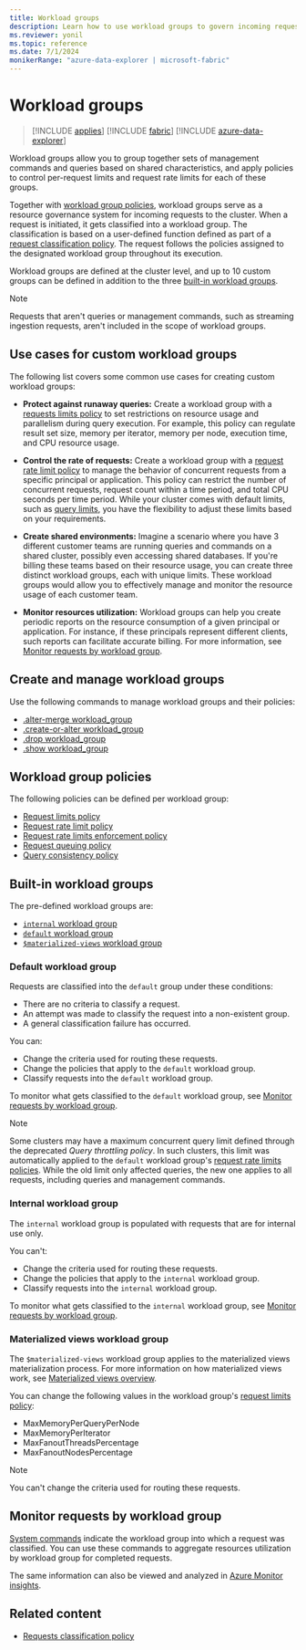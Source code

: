 ```yaml
---
title: Workload groups
description: Learn how to use workload groups to govern incoming requests to the cluster.
ms.reviewer: yonil
ms.topic: reference
ms.date: 7/1/2024
monikerRange: "azure-data-explorer | microsoft-fabric"
---
```

# Workload groups

> [!INCLUDE [applies](../includes/applies-to-version/applies.md)] [!INCLUDE [fabric](../includes/applies-to-version/fabric.md)] [!INCLUDE [azure-data-explorer](../includes/applies-to-version/azure-data-explorer.md)]

Workload groups allow you to group together sets of management commands and queries based on shared characteristics, and apply policies to control per-request limits and request rate limits for each of these groups.

Together with [workload group policies](#workload-group-policies), workload groups serve as a resource governance system for incoming requests to the cluster. When a request is initiated, it gets classified into a workload group. The classification is based on a user-defined function defined as part of a [request classification policy](request-classification-policy.md). The request follows the policies assigned to the designated workload group throughout its execution.

Workload groups are defined at the cluster level, and up to 10 custom groups can be defined in addition to the three [built-in workload groups](#built-in-workload-groups).

> [!NOTE]
> Requests that aren't queries or management commands, such as streaming ingestion requests, aren't included in the scope of workload groups.

## Use cases for custom workload groups

The following list covers some common use cases for creating custom workload groups:

* **Protect against runaway queries:** Create a workload group with a [requests limits policy](request-limits-policy.md) to set restrictions on resource usage and parallelism during query execution. For example, this policy can regulate result set size, memory per iterator, memory per node, execution time, and CPU resource usage.

* **Control the rate of requests:** Create a workload group with a [request rate limit policy](request-rate-limit-policy.md) to manage the behavior of concurrent requests from a specific principal or application. This policy can restrict the number of concurrent requests, request count within a time period, and total CPU seconds per time period. While your cluster comes with default limits, such as [query limits](../concepts/query-limits.md), you have the flexibility to adjust these limits based on your requirements.

* **Create shared environments:** Imagine a scenario where you have 3 different customer teams are running queries and commands on a shared cluster, possibly even accessing shared databases. If you're billing these teams based on their resource usage, you can create three distinct workload groups, each with unique limits. These workload groups would allow you to effectively manage and monitor the resource usage of each customer team.

* **Monitor resources utilization:** Workload groups can help you create periodic reports on the resource consumption of a given principal or application. For instance, if these principals represent different clients, such reports can facilitate accurate billing. For more information, see [Monitor requests by workload group](#monitor-requests-by-workload-group).

## Create and manage workload groups

Use the following commands to manage workload groups and their policies:

* [.alter-merge workload_group](alter-merge-workload-group-command.md)
* [.create-or-alter workload_group](create-or-alter-workload-group-command.md)
* [.drop workload_group](drop-workload-group-command.md)
* [.show workload_group](show-workload-group-command.md)

## Workload group policies

The following policies can be defined per workload group:

* [Request limits policy](request-limits-policy.md)
* [Request rate limit policy](request-rate-limit-policy.md)
* [Request rate limits enforcement policy](request-rate-limits-enforcement-policy.md)
* [Request queuing policy](request-queuing-policy.md)
* [Query consistency policy](query-consistency-policy.md)

## Built-in workload groups

The pre-defined workload groups are:

* [`internal` workload group](#internal-workload-group)
* [`default` workload group](#default-workload-group)
* [`$materialized-views` workload group](#materialized-views-workload-group)

### Default workload group

Requests are classified into the `default` group under these conditions:

* There are no criteria to classify a request.
* An attempt was made to classify the request into a non-existent group.
* A general classification failure has occurred.

You can:

* Change the criteria used for routing these requests.
* Change the policies that apply to the `default` workload group.
* Classify requests into the `default` workload group.

To monitor what gets classified to the `default` workload group, see [Monitor requests by workload group](#monitor-requests-by-workload-group).

> [!NOTE]
> Some clusters may have a maximum concurrent query limit defined through the deprecated *Query throttling policy*. In such clusters, this limit was automatically applied to the `default` workload group's [request rate limits policies](request-rate-limit-policy.md). While the old limit only affected queries, the new one applies to all requests, including queries and management commands.

### Internal workload group

The `internal` workload group is populated with requests that are for internal use only.

You can't:

* Change the criteria used for routing these requests.
* Change the policies that apply to the `internal` workload group.
* Classify requests into the `internal` workload group.

To monitor what gets classified to the `internal` workload group, see [Monitor requests by workload group](#monitor-requests-by-workload-group).

### Materialized views workload group

The `$materialized-views` workload group applies to the materialized views materialization process. For more information on how materialized views work, see [Materialized views overview](materialized-views/materialized-view-overview.md#how-materialized-views-work).

You can change the following values in the workload group's [request limits policy](request-limits-policy.md):

* MaxMemoryPerQueryPerNode
* MaxMemoryPerIterator
* MaxFanoutThreadsPercentage
* MaxFanoutNodesPercentage

> [!NOTE]
> You can't change the criteria used for routing these requests.

## Monitor requests by workload group

[System commands](system-info.md) indicate the workload group into which a request was classified. You can use these commands to aggregate resources utilization by workload group for completed requests.

The same information can also be viewed and analyzed in [Azure Monitor insights](/azure/azure-monitor/insights/data-explorer?toc=/azure/data-explorer/toc.json&bc=/azure/data-explorer/breadcrumb/toc.json).

## Related content

* [Requests classification policy](request-classification-policy.md)
